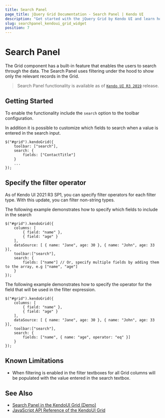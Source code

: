 ```yaml
---
title: Search Panel
page_title: jQuery Grid Documentation - Search Panel | Kendo UI 
description: "Get started with the jQuery Grid by Kendo UI and learn how to enable search panel to search through its data."
slug: searchpanel_kendoui_grid_widget
position: 7
---
```


# Search Panel

The Grid component has a built-in feature that enables the users to search through the data. The Search Panel uses filtering under the hood to show only the relevant records in the Grid.

> Search Panel functionality is available as of [`Kendo UI R3 2019`](https://www.telerik.com/support/whats-new/kendo-ui/release-history/kendo-ui-r3-2019) release.

## Getting Started

To enable the functionality include the `search` option to the toolbar configuration.

In addition it is possible to customize which fields to search when a value is entered in the search input.

    $("#grid").kendoGrid({
        toolbar: ["search"],
        search: {
            fields: ["ContactTitle"]
        }
        ...
    });

## Specify the filter operator

As of Kendo UI 2021 R3 SP1, you can specify filter operators for each filter type. With this update, you can filter non-string types.

The following example demonstrates how to specify which fields to include in the search

    $("#grid").kendoGrid({
        columns: [
            { field: "name" },
            { field: "age" }
        ],
        dataSource: [ { name: "Jane", age: 30 }, { name: "John", age: 33 }],
        toolbar:["search"],
        search: {
            fields: ["name"] // Or, specify multiple fields by adding them to the array, e.g ["name", "age"]
        }
    });

The following example demonstrates how to specify the operator for the field that will be used in the filter expression.

    $("#grid").kendoGrid({
        columns: [
            { field: "name" },
            { field: "age" }
        ],
        dataSource: [ { name: "Jane", age: 30 }, { name: "John", age: 33 }],
        toolbar:["search"],
        search: {
            fields: ["name", { name: "age", operator: "eq" }]
        }
    });


## Known Limitations

* When filtering is enabled in the filter textboxes for all Grid columns will be populated with the value entered in the search textbox.

## See Also

* [Search Panel in the KendoUI Grid (Demo)](https://demos.telerik.com/kendo-ui/grid/search-panel)
* [JavaScript API Reference of the KendoUI Grid](/api/javascript/ui/grid)

